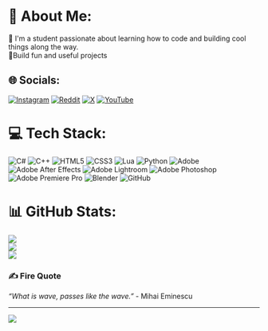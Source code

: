 # 💫 About Me:
👋 I'm a student passionate about learning how to code and building cool things along the way.<br>🌱Build fun and useful projects


## 🌐 Socials:
[![Instagram](https://img.shields.io/badge/Instagram-%23E4405F.svg?logo=Instagram&logoColor=white)](https://instagram.com/tanaseprooo) [![Reddit](https://img.shields.io/badge/Reddit-%23FF4500.svg?logo=Reddit&logoColor=white)](https://reddit.com/user/tanaseproo) [![X](https://img.shields.io/badge/X-black.svg?logo=X&logoColor=white)](https://x.com/SaveUsLight) [![YouTube](https://img.shields.io/badge/YouTube-%23FF0000.svg?logo=YouTube&logoColor=white)](https://youtube.com/@dennisestepro) 

# 💻 Tech Stack:
![C#](https://img.shields.io/badge/c%23-%23239120.svg?style=for-the-badge&logo=csharp&logoColor=white) ![C++](https://img.shields.io/badge/c++-%2300599C.svg?style=for-the-badge&logo=c%2B%2B&logoColor=white) ![HTML5](https://img.shields.io/badge/html5-%23E34F26.svg?style=for-the-badge&logo=html5&logoColor=white) ![CSS3](https://img.shields.io/badge/css3-%231572B6.svg?style=for-the-badge&logo=css3&logoColor=white) ![Lua](https://img.shields.io/badge/lua-%232C2D72.svg?style=for-the-badge&logo=lua&logoColor=white) ![Python](https://img.shields.io/badge/python-3670A0?style=for-the-badge&logo=python&logoColor=ffdd54) ![Adobe](https://img.shields.io/badge/adobe-%23FF0000.svg?style=for-the-badge&logo=adobe&logoColor=white) ![Adobe After Effects](https://img.shields.io/badge/Adobe%20After%20Effects-9999FF.svg?style=for-the-badge&logo=Adobe%20After%20Effects&logoColor=white) ![Adobe Lightroom](https://img.shields.io/badge/Adobe%20Lightroom-31A8FF.svg?style=for-the-badge&logo=Adobe%20Lightroom&logoColor=white) ![Adobe Photoshop](https://img.shields.io/badge/adobe%20photoshop-%2331A8FF.svg?style=for-the-badge&logo=adobe%20photoshop&logoColor=white) ![Adobe Premiere Pro](https://img.shields.io/badge/Adobe%20Premiere%20Pro-9999FF.svg?style=for-the-badge&logo=Adobe%20Premiere%20Pro&logoColor=white) ![Blender](https://img.shields.io/badge/blender-%23F5792A.svg?style=for-the-badge&logo=blender&logoColor=white) ![GitHub](https://img.shields.io/badge/github-%23121011.svg?style=for-the-badge&logo=github&logoColor=white)
# 📊 GitHub Stats:
![](https://github-readme-stats.vercel.app/api?username=tanasepro&theme=dark&hide_border=false&include_all_commits=false&count_private=false)<br/>
![](https://nirzak-streak-stats.vercel.app/?user=tanasepro&theme=dark&hide_border=false)<br/>
![](https://github-readme-stats.vercel.app/api/top-langs/?username=tanasepro&theme=dark&hide_border=false&include_all_commits=false&count_private=false&layout=compact)

### ✍️ Fire Quote  
*“What is wave, passes like the wave.”*  - Mihai Eminescu



---
[![](https://visitcount.itsvg.in/api?id=tanasepro&icon=0&color=0)](https://visitcount.itsvg.in)

<!-- Proudly created with GPRM ( https://gprm.itsvg.in ) -->
